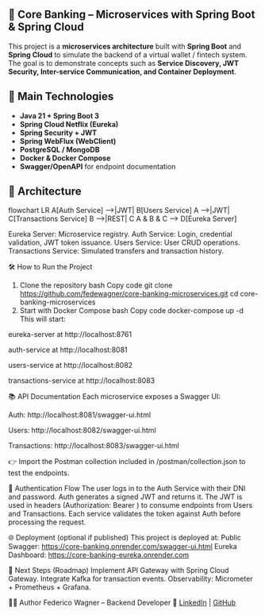## 🧩 Core Banking – Microservices with Spring Boot & Spring Cloud
This project is a **microservices architecture** built with **Spring Boot** and **Spring Cloud** to simulate the backend of a virtual wallet / fintech system.
The goal is to demonstrate concepts such as **Service Discovery, JWT Security, Inter-service Communication, and Container Deployment**.

## 🚀 Main Technologies
- **Java 21 + Spring Boot 3**
- **Spring Cloud Netflix (Eureka)**
- **Spring Security + JWT**
- **Spring WebFlux (WebClient)**
- **PostgreSQL / MongoDB**
- **Docker & Docker Compose**
- **Swagger/OpenAPI** for endpoint documentation

## 📐 Architecture
flowchart LR
    A[Auth Service] -->|JWT| B[Users Service]
    A -->|JWT| C[Transactions Service]
    B -->|REST| C
    A & B & C --> D[Eureka Server]
    
Eureka Server: Microservice registry.
Auth Service: Login, credential validation, JWT token issuance.
Users Service: User CRUD operations.
Transactions Service: Simulated transfers and transaction history.

🛠️ How to Run the Project
1. Clone the repository
bash
Copy code
git clone https://github.com/fedewagner/core-banking-microservices.git
cd core-banking-microservices
2. Start with Docker Compose
bash
Copy code
docker-compose up -d
This will start:

eureka-server at http://localhost:8761

auth-service at http://localhost:8081

users-service at http://localhost:8082

transactions-service at http://localhost:8083

📚 API Documentation
Each microservice exposes a Swagger UI:

Auth: http://localhost:8081/swagger-ui.html

Users: http://localhost:8082/swagger-ui.html

Transactions: http://localhost:8083/swagger-ui.html

👉 Import the Postman collection included in /postman/collection.json to test the endpoints.

🔐 Authentication Flow
The user logs in to the Auth Service with their DNI and password.
Auth generates a signed JWT and returns it.
The JWT is used in headers (Authorization: Bearer <token>) to consume endpoints from Users and Transactions.
Each service validates the token against Auth before processing the request.

🌐 Deployment (optional if published)
This project is deployed at:
Public Swagger: https://core-banking.onrender.com/swagger-ui.html
Eureka Dashboard: https://core-banking-eureka.onrender.com

📌 Next Steps (Roadmap)
Implement API Gateway with Spring Cloud Gateway.
Integrate Kafka for transaction events.
Observability: Micrometer + Prometheus + Grafana.

👨‍💻 Author
Federico Wagner – Backend Developer
🔗 [LinkedIn](https://www.linkedin.com/in/federicowagner1994/) | [GitHub](https://github.com/Federico-Wagner)

